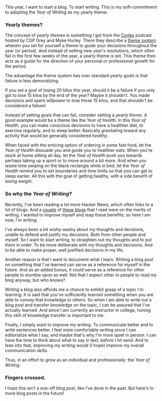 This year, I want to start a blog.
To start writing.
This is my soft-commitment to adopting the _Year of Writing_ as my yearly theme.

### Yearly themes?

The concept of _yearly themes_ is something I got from the [Cortex](https://www.relay.fm/cortex/) podcast hosted by CGP Grey and Myke Hurley.
There they describe a [theme system](https://www.themesystem.com/) wherein you set for yourself a theme to guide your decisions throughout the year (or period).
And instead of setting new year's resolutions, which often fail in the first few weeks of the year, a yearly theme is set.
This theme then acts as a guide for the direction of your personal or professional growth for the period.

The advantage the theme system has over standard yearly goals is that failure is less demoralizing.

If you set a goal of losing 20 kilos this year, should it be a failure if you only got to lose 15 kilos by the end of the year?
Maybe it shouldn't.
You made decisions and spent willpower to lose those 15 kilos, and that shouldn't be considered a failure!

Instead of setting goals that can fail, consider setting a _yearly theme_.
A good example would be a theme like the _Year of Health_.
In this _Year of Health_, you can make conscious decisions to have a healthier diet, to exercise regularly, and to sleep better.
Basically gravitating toward any activity that would be generally considered _healthy_.

When faced with the enticing option of ordering in some fast food, let the _Year of Health_ dissuade you and guide you to healthier eats.
When you're stuck at home sitting all day, let the _Year of Health_ push you towards perhaps taking up a sport or to move around a bit more.
And when you waste time swiping on the black rectangle while in bed, let the _Year of Health_ remind you to set boundaries and time limits so that you can get to sleep earlier.
All this with the goal of getting healthy, with a side benefit of losing weight.

### So why the _Year of Writing_?

Recently, I've been reading a lot more Hacker News, which often links to a lot of blogs.
And a [couple](https://www.benkuhn.net/writing/) of [these](https://candrewlee14.github.io/blog/i-will-write-more/) [blogs](https://brooker.co.za/blog/2022/11/08/writing.html) that I read were on the merits of writing.
I wanted to improve myself and reap these benefits; so here I am now, I'm writing.

I've always been a bit wishy-washy about my thoughts and decisions, unable to defend and justify my decisions.
Both from other people and myself.
So I want to start writing, to straighten out my thoughts and to put them in order.
To be more deliberate with my thoughts and decisions.
And to be able to make proper, well justified decisions in my life.

Another reason is that I want to document what I learn.
Writing a blog post on something that I've learned can serve as a reference for myself in the future.
And as an added bonus, it could serve as a reference for other people to stumble upon as well.
Not that I expect other to people to read my blog anyway, but who knows?

Writing a blog also affords me a chance to exhibit grasp of a topic I'm learning.
It is said that you've sufficiently learned something when you are able to convey that knowledge to others.
So when I am able to write out a blog post and transfer knowledge on the topic, I can be assured that I've actually learned.
And since I am currently an instructor in college, honing this skill of knowledge transfer is important to me.

Finally, I simply want to improve my writing.
To communicate better and to write sentences better.
I feel more comfortable writing since I can editorialize what I say, and maybe that's why I'm more quiet in person.
I can have the time to think about what to say in text, before I hit send.
And to lean into that, improving my writing would (I hope) improve my overall communication skills. 

Thus, in an effort to grow as an individual and professionally: the _Year of Writing_.

### Fingers crossed.

I hope this isn't a one-off blog post, like I've done in the past.
But here's to more blog posts in the future!
